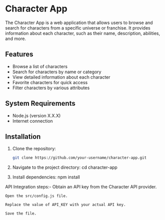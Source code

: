 # Character App

The Character App is a web application that allows users to browse and search for characters from a specific universe or franchise. It provides information about each character, such as their name, description, abilities, and more.

## Features

- Browse a list of characters
- Search for characters by name or category
- View detailed information about each character
- Favorite characters for quick access
- Filter characters by various attributes

## System Requirements

- Node.js (version X.X.X)
- Internet connection

## Installation

1. Clone the repository:

   ```bash
   git clone https://github.com/your-username/character-app.git
2. Navigate to the project directory:
    cd character-app
3. Install dependencies:
    npm install


API Integration
steps:-
    Obtain an API key from the Character API provider.

    Open the src/config.js file.

    Replace the value of API_KEY with your actual API key.

    Save the file.